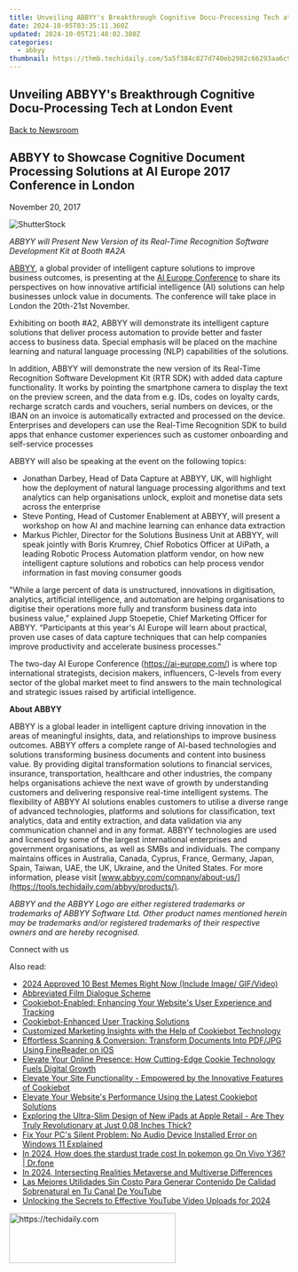 ```yaml
---
title: Unveiling ABBYY's Breakthrough Cognitive Docu-Processing Tech at London Event
date: 2024-10-05T03:35:11.360Z
updated: 2024-10-05T21:48:02.380Z
categories:
  - abbyy
thumbnail: https://thmb.techidaily.com/5a5f384c827d740eb2982c66293aa6c9bc671df021cb53f6fa2aeac5cd13c6bc.jpg
---
```


## Unveiling ABBYY's Breakthrough Cognitive Docu-Processing Tech at London Event

[Back to Newsroom](https://tools.techidaily.com/abbyy/products/)

## ABBYY to Showcase Cognitive Document Processing Solutions at AI Europe 2017 Conference in London

November 20, 2017

![ShutterStock](https://content.abbyy.com/-/media/project/abbyy/abbyy/branchtemplates/shutterstock_1272462163_1296-x-729.jpg?h=729&iar=0&w=1296)

_ABBYY will Present New Version of its Real-Time Recognition Software Development Kit at Booth #A2A_

[ABBYY](https://tools.techidaily.com/abbyy/products/), a global provider of intelligent capture solutions to improve business outcomes, is presenting at the [AI Europe Conference](https://ai-europe.com/) to share its perspectives on how innovative artificial intelligence (AI) solutions can help businesses unlock value in documents. The conference will take place in London the 20th-21st November.

Exhibiting on booth #A2, ABBYY will demonstrate its intelligent capture solutions that deliver process automation to provide better and faster access to business data. Special emphasis will be placed on the machine learning and natural language processing (NLP) capabilities of the solutions.

In addition, ABBYY will demonstrate the new version of its Real-Time Recognition Software Development Kit (RTR SDK) with added data capture functionality. It works by pointing the smartphone camera to display the text on the preview screen, and the data from e.g. IDs, codes on loyalty cards, recharge scratch cards and vouchers, serial numbers on devices, or the IBAN on an invoice is automatically extracted and processed on the device. Enterprises and developers can use the Real-Time Recognition SDK to build apps that enhance customer experiences such as customer onboarding and self-service processes

ABBYY will also be speaking at the event on the following topics:

* Jonathan Darbey, Head of Data Capture at ABBYY, UK, will highlight how the deployment of natural language processing algorithms and text analytics can help organisations unlock, exploit and monetise data sets across the enterprise
* Steve Ponting, Head of Customer Enablement at ABBYY, will present a workshop on how AI and machine learning can enhance data extraction
* Markus Pichler, Director for the Solutions Business Unit at ABBYY, will speak jointly with Boris Krumrey, Chief Robotics Officer at UiPath, a leading Robotic Process Automation platform vendor, on how new intelligent capture solutions and robotics can help process vendor information in fast moving consumer goods

"While a large percent of data is unstructured, innovations in digitisation, analytics, artificial intelligence, and automation are helping organisations to digitise their operations more fully and transform business data into business value,” explained Jupp Stoepetie, Chief Marketing Officer for ABBYY. “Participants at this year's AI Europe will learn about practical, proven use cases of data capture techniques that can help companies improve productivity and accelerate business processes."

The two-day AI Europe Conference (<https://ai-europe.com/>) is where top international strategists, decision makers, influencers, C-levels from every sector of the global market meet to find answers to the main technological and strategic issues raised by artificial intelligence.

**About ABBYY**

ABBYY is a global leader in intelligent capture driving innovation in the areas of meaningful insights, data, and relationships to improve business outcomes. ABBYY offers a complete range of AI-based technologies and solutions transforming business documents and content into business value. By providing digital transformation solutions to financial services, insurance, transportation, healthcare and other industries, the company helps organisations achieve the next wave of growth by understanding customers and delivering responsive real-time intelligent systems. The flexibility of ABBYY AI solutions enables customers to utilise a diverse range of advanced technologies, platforms and solutions for classification, text analytics, data and entity extraction, and data validation via any communication channel and in any format. ABBYY technologies are used and licensed by some of the largest international enterprises and government organisations, as well as SMBs and individuals. The company maintains offices in Australia, Canada, Cyprus, France, Germany, Japan, Spain, Taiwan, UAE, the UK, Ukraine, and the United States. For more information, please visit [www.abbyy.com/company/about-us/](https://tools.techidaily.com/abbyy/products/).

_ABBYY and the ABBYY Logo are either registered trademarks or trademarks of ABBYY Software Ltd. Other product names mentioned herein may be trademarks and/or registered trademarks of their respective owners and are hereby recognised._

Connect with us

<ins class="adsbygoogle"
     style="display:block"
     data-ad-format="autorelaxed"
     data-ad-client="ca-pub-7571918770474297"
     data-ad-slot="1223367746"></ins>

<ins class="adsbygoogle"
     style="display:block"
     data-ad-client="ca-pub-7571918770474297"
     data-ad-slot="8358498916"
     data-ad-format="auto"
     data-full-width-responsive="true"></ins>

<span class="atpl-alsoreadstyle">Also read:</span>
<div><ul>
<li><a href="https://meme-emoji.techidaily.com/2024-approved-10-best-memes-right-now-include-image-gifvideo/"><u>2024 Approved 10 Best Memes Right Now (Include Image/ GIF/Video)</u></a></li>
<li><a href="https://extra-tips.techidaily.com/abbreviated-film-dialogue-scheme/"><u>Abbreviated Film Dialogue Scheme</u></a></li>
<li><a href="https://solve-helper.techidaily.com/cookiebot-enabled-enhancing-your-websites-user-experience-and-tracking/"><u>Cookiebot-Enabled: Enhancing Your Website's User Experience and Tracking</u></a></li>
<li><a href="https://solve-helper.techidaily.com/cookiebot-enhanced-user-tracking-solutions/"><u>Cookiebot-Enhanced User Tracking Solutions</u></a></li>
<li><a href="https://solve-helper.techidaily.com/customized-marketing-insights-with-the-help-of-cookiebot-technology/"><u>Customized Marketing Insights with the Help of Cookiebot Technology</u></a></li>
<li><a href="https://solve-helper.techidaily.com/effortless-scanning-and-conversion-transform-documents-into-pdfjpg-using-finereader-on-ios/"><u>Effortless Scanning & Conversion: Transform Documents Into PDF/JPG Using FineReader on iOS</u></a></li>
<li><a href="https://solve-helper.techidaily.com/elevate-your-online-presence-how-cutting-edge-cookie-technology-fuels-digital-growth/"><u>Elevate Your Online Presence: How Cutting-Edge Cookie Technology Fuels Digital Growth</u></a></li>
<li><a href="https://solve-helper.techidaily.com/elevate-your-site-functionality-empowered-by-the-innovative-features-of-cookiebot/"><u>Elevate Your Site Functionality - Empowered by the Innovative Features of Cookiebot</u></a></li>
<li><a href="https://solve-helper.techidaily.com/elevate-your-websites-performance-using-the-latest-cookiebot-solutions/"><u>Elevate Your Website's Performance Using the Latest Cookiebot Solutions</u></a></li>
<li><a href="https://tech-recovery.techidaily.com/exploring-the-ultra-slim-design-of-new-ipads-at-apple-retail-are-they-truly-revolutionary-at-just-008-inches-thick/"><u>Exploring the Ultra-Slim Design of New iPads at Apple Retail - Are They Truly Revolutionary at Just 0.08 Inches Thick?</u></a></li>
<li><a href="https://common-error.techidaily.com/fix-your-pcs-silent-problem-no-audio-device-installed-error-on-windows-11-explained/"><u>Fix Your PC's Silent Problem: No Audio Device Installed Error on Windows 11 Explained</u></a></li>
<li><a href="https://change-location.techidaily.com/in-2024-how-does-the-stardust-trade-cost-in-pokemon-go-on-vivo-y36-drfone-by-drfone-virtual-android/"><u>In 2024, How does the stardust trade cost In pokemon go On Vivo Y36? | Dr.fone</u></a></li>
<li><a href="https://extra-skills.techidaily.com/in-2024-intersecting-realities-metaverse-and-multiverse-differences/"><u>In 2024, Intersecting Realities Metaverse and Multiverse Differences</u></a></li>
<li><a href="https://blog-min.techidaily.com/las-mejores-utilidades-sin-costo-para-generar-contenido-de-calidad-sobrenatural-en-tu-canal-de-youtube/"><u>Las Mejores Utilidades Sin Costo Para Generar Contenido De Calidad Sobrenatural en Tu Canal De YouTube</u></a></li>
<li><a href="https://facebook-record-videos.techidaily.com/unlocking-the-secrets-to-effective-youtube-video-uploads-for-2024/"><u>Unlocking the Secrets to Effective YouTube Video Uploads for 2024</u></a></li>
</ul></div>

<!-- affiliate ads begin -->
<a href="https://aligracehair.sjv.io/c/5597632/2047406/19272" target="_top" id="2047406">
  <img src="//a.impactradius-go.com/display-ad/19272-2047406" border="0" alt="https://techidaily.com" width="300" height="90"/>
</a>
<img height="0" width="0" src="https://aligracehair.sjv.io/i/5597632/2047406/19272" style="position:absolute;visibility:hidden;" border="0" />
<!-- affiliate ads end -->

